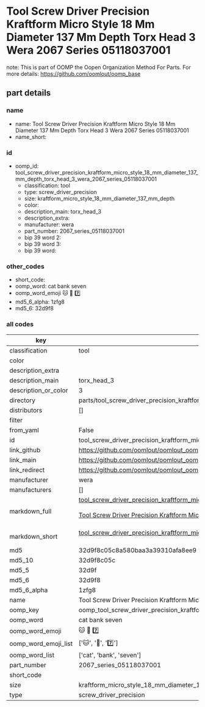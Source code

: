 # Tool Screw Driver Precision Kraftform Micro Style 18 Mm Diameter 137 Mm Depth Torx Head 3 Wera 2067 Series 05118037001  

note: This is part of OOMP the Oopen Organization Method For Parts. For more details: https://github.com/oomlout/oomp_base

##  part details
  







### name
* name: Tool Screw Driver Precision Kraftform Micro Style 18 Mm Diameter 137 Mm Depth Torx Head 3 Wera 2067 Series 05118037001
* name_short: 
### id
* oomp_id: tool_screw_driver_precision_kraftform_micro_style_18_mm_diameter_137_mm_depth_torx_head_3_wera_2067_series_05118037001
  * classification: tool
  * type: screw_driver_precision
  * size: kraftform_micro_style_18_mm_diameter_137_mm_depth
  * color: 
  * description_main: torx_head_3
  * description_extra: 
  * manufacturer: wera
  * part_number: 2067_series_05118037001
  * bip 39 word 2: 
  * bip 39 word 3: 
  * bip 39 word: 

### other_codes
* short_code: 
* oomp_word: cat bank seven
* oomp_word_emoji :cat: :bank: :seven:
* md5_6_alpha: 1zfg8
* md5_6: 32d9f8









### all codes 
| key | value |  
| --- | --- |  
| classification | tool |  
| color |  |  
| description_extra |  |  
| description_main | torx_head_3 |  
| description_or_color | 3 |  
| directory | parts/tool_screw_driver_precision_kraftform_micro_style_18_mm_diameter_137_mm_depth_torx_head_3_wera_2067_series_05118037001 |  
| distributors | [] |  
| filter |  |  
| from_yaml | False |  
| id | tool_screw_driver_precision_kraftform_micro_style_18_mm_diameter_137_mm_depth_torx_head_3_wera_2067_series_05118037001 |  
| link_github | https://github.com/oomlout/oomlout_oomp_version_1_messy/tree/main/parts/tool_screw_driver_precision_kraftform_micro_style_18_mm_diameter_137_mm_depth_torx_head_3_wera_2067_series_05118037001 |  
| link_main | https://github.com/oomlout/oomlout_oomp_version_1_messy/tree/main/parts/tool_screw_driver_precision_kraftform_micro_style_18_mm_diameter_137_mm_depth_torx_head_3_wera_2067_series_05118037001 |  
| link_redirect | https://github.com/oomlout/oomlout_oomp_version_1_messy/tree/main/parts/tool_screw_driver_precision_kraftform_micro_style_18_mm_diameter_137_mm_depth_torx_head_3_wera_2067_series_05118037001 |  
| manufacturer | wera |  
| manufacturers | [] |  
| markdown_full | [tool_screw_driver_precision_kraftform_micro_style_18_mm_diameter_137_mm_depth_torx_head_3_wera_2067_series_05118037001](none)<br>[](none)<br>[Tool Screw Driver Precision Kraftform Micro Style 18 Mm Diameter 137 Mm Depth Torx Head 3 Wera 2067 Series 05118037001](none)<br><br> |  
| markdown_short | [tool_screw_driver_precision_kraftform_micro_style_18_mm_diameter_137_mm_depth_torx_head_3_wera_2067_series_05118037001](none)<br><br> |  
| md5 | 32d9f8c05c8a580baa3a39310afa8ee9 |  
| md5_10 | 32d9f8c05c |  
| md5_5 | 32d9f |  
| md5_6 | 32d9f8 |  
| md5_6_alpha | 1zfg8 |  
| name | Tool Screw Driver Precision Kraftform Micro Style 18 Mm Diameter 137 Mm Depth Torx Head 3 Wera 2067 Series 05118037001 |  
| oomp_key | oomp_tool_screw_driver_precision_kraftform_micro_style_18_mm_diameter_137_mm_depth_torx_head_3_wera_2067_series_05118037001 |  
| oomp_word | cat bank seven |  
| oomp_word_emoji | :cat: :bank: :seven: |  
| oomp_word_emoji_list | [':cat:', ':bank:', ':seven:'] |  
| oomp_word_list | ['cat', 'bank', 'seven'] |  
| part_number | 2067_series_05118037001 |  
| short_code |  |  
| size | kraftform_micro_style_18_mm_diameter_137_mm_depth |  
| type | screw_driver_precision |  
